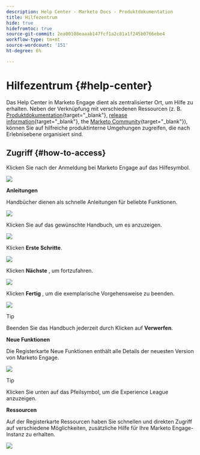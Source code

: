 ```yaml
---
description: Help Center - Marketo Docs - Produktdokumentation
title: Hilfezentrum
hide: true
hidefromtoc: true
source-git-commit: 2ea00108eaaab147fcf1a2c81a1f245b0766ebe4
workflow-type: tm+mt
source-wordcount: '151'
ht-degree: 6%

---
```


# Hilfezentrum {#help-center}

Das Help Center in Marketo Engage dient als zentralisierter Ort, um Hilfe zu erhalten. Neben der Verknüpfung mit verschiedenen Ressourcen (z. B. [Produktdokumentation](/help/marketo/home.md){target="_blank"}, [release information](/help/marketo/release-notes/current.md){target="_blank"}, the [Marketo Community](https://nation.marketo.com/){target="_blank"}), können Sie auf hilfreiche produktinterne Umgehungen zugreifen, die nach Erlebnisebene organisiert sind.

## Zugriff {#how-to-access}

Klicken Sie nach der Anmeldung bei Marketo Engage auf das Hilfesymbol.

![](assets/help-center-1.png)

**Anleitungen**

Handbücher dienen als schnelle Anleitungen für beliebte Funktionen.

![](assets/help-center-2.png)

Klicken Sie auf das gewünschte Handbuch, um es anzuzeigen.

![](assets/help-center-3.png)

Klicken **Erste Schritte**.

![](assets/help-center-4.png)

Klicken **Nächste** , um fortzufahren.

![](assets/help-center-5.png)

Klicken **Fertig** , um die exemplarische Vorgehensweise zu beenden.

![](assets/help-center-6.png)

>[!TIP]
>
>Beenden Sie das Handbuch jederzeit durch Klicken auf **Verwerfen**.

**Neue Funktionen**

Die Registerkarte Neue Funktionen enthält alle Details der neuesten Version von Marketo Engage.

![](assets/help-center-7.png)

>[!TIP]
>
>Klicken Sie unten auf das Pfeilsymbol, um die Experience League anzuzeigen.

**Ressourcen**

Auf der Registerkarte Ressourcen haben Sie schnellen und direkten Zugriff auf verschiedene Möglichkeiten, zusätzliche Hilfe für Ihre Marketo Engage-Instanz zu erhalten.

![](assets/help-center-8.png)
